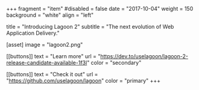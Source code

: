 +++
fragment = "item"
#disabled = false
date = "2017-10-04"
weight = 150
background = "white"
align = "left"

title = "Introducing Lagoon 2"
subtitle = "The next evolution of Web Application Delivery."

[asset]
  image = "lagoon2.png"

[[buttons]]
  text = "Learn more"
  url = "https://dev.to/uselagoon/lagoon-2-release-candidate-available-1f3l"
  color = "secondary"

[[buttons]]
  text = "Check it out"
  url = "https://github.com/uselagoon/lagoon"
  color = "primary"
+++

